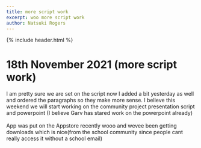 ```yaml
---
title: more script work
excerpt: woo more script work
author: Natsuki Rogers
---
```

{% include header.html %}

# 18th November 2021 (more script work)
I am pretty sure we are set on the script now I added a bit yesterday as well and ordered the paragraphs so they make more sense. I believe this weekend we will start working on the community project presentation script and powerpoint (I believe Garv has stared work on the powerpoint already)
<br><br>
App was put on the Appstore recently wooo and wevee been getting downloads which is nice(from the school community since people cant really access it without a school email) 